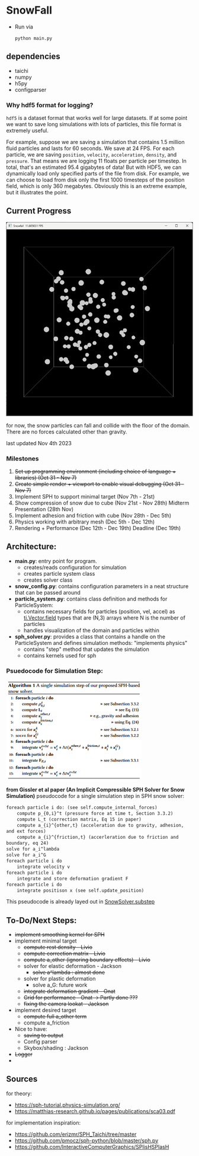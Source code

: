 # SnowFall
- Run via
    ```
    python main.py
    ```

## dependencies
- taichi
- numpy
- h5py
- configparser

### Why hdf5 format for logging?
`hdf5` is a dataset format that works well for large datasets. If at some point we want to save long simulations with lots of particles, this file format is extremely useful.

For example, suppose we are saving a simulation that contains 1.5 million fluid particles and lasts for 60 seconds. We save at 24 FPS. For each particle, we are saving `position`, `velocity`, `acceleration`, `density`, and `pressure`. That means we are logging 11 floats per particle per timestep. In total, that's an estimated 95.4 gigabytes of data! But with HDF5, we can dynamically load only specified parts of the file from disk. For example, we can choose to load from disk only the first 1000 timesteps of the position field, which is only 360 megabytes. Obviously this is an extreme example, but it illustrates the point.

## Current Progress

![Dev Log](images/nov_04_js.png)

for now, the snow particles can fall and collide with the floor of the domain. There are no forces calculated other than gravity.

last updated Nov 4th 2023

### Milestones
1. ~~Set up programming environment (including choice of language + libraries) (Oct 31 - Nov 7)~~
2. ~~Create simple render + viewport to enable visual debugging (Oct 31 - Nov 7)~~
3. Implement SPH to support minimal target (Nov 7th - 21st) 
4. Show compression of snow due to cube (Nov 21st - Nov 28th)
Midterm Presentation (28th Nov)
5. Implement adhesion and friction with cube (Nov 28th - Dec 5th)
6. Physics working with arbitrary mesh (Dec 5th - Dec 12th)
7. Rendering + Performance (Dec 12th - Dec 19th)
Deadline (Dec 19th)


## Architecture:
- **main.py**: entry point for program.
    - creates/reads configuration for simulation
    - creates particle system class
    - creates solver class
- **snow_config.py**: contains configuration parameters in a neat structure that can be passed around
- **particle_system.py**: contains class definition and methods for ParticleSystem:
    - contains necessary fields for particles (position, vel, accel) as [ti.Vector.field](https://docs.taichi-lang.org/docs/field#vector-fields) types that are (N,3) arrays where N is the number of particles
    - handles visualization of the domain and particles within
- **sph_solver.py**: provides a class that contains a handle on the ParticleSystem and defines simulation methods: "implements physics"
    - contains "step" method that updates the simulation
    - contains kernels used for sph

### Psuedocode for Simulation Step:
![algorithm_outline](images/algorithm_outline.png)

**from Gissler et al paper (An Implicit Compressible SPH Solver for Snow Simulation)**
pseudocode for a single simulation step in SPH snow solver:
```
foreach particle i do: (see self.compute_internal_forces)
    compute p_{0,i}^t (pressure force at time t, Section 3.3.2)
    compute L_t (correction matrix, Eq 15 in paper)
    compute a_{i}^{other,t} (acceleration due to gravity, adhesion, and ext forces)
    compute a_{i}^{friction,t} (accerleration due to friction and boundary, eq 24)
solve for a_i^lambda
solve for a_i^G
foreach particle i do
    integrate velocity v
foreach particle i do 
    integrate and store deformation gradient F
foreach particle i do
    integrate positison x (see self.update_position)
```
This pseudocode is already layed out in [SnowSolver.substep](sph_solver.py)
## To-Do/Next Steps:
- ~~implement smoothing kernel for SPH~~
- implement minimal target
    - ~~compute rest density - Livio~~
    - ~~compute correction matrix - Livio~~
    - ~~compute a_other (ignoring boundary effects) - Livio~~
    - solver for elastic deformation - Jackson
        - ~~solve a^lambda : almost done~~
    - solver for plastic deformation
        - solve a_G: future work
    - ~~integrate deformation gradient - Onat~~
    - ~~Grid for performance - Onat -> Partly done ???~~
    - ~~fixing the camera lookat - Jackson~~
- implement desired target
    - ~~compute full a_other term~~
    - compute a_friction
- Nice to have:
    - ~~saving to output~~
    - Config parser
    - Skybox/shading : Jackson
- ~~Logger~~
- 

## Sources
for theory:
- https://sph-tutorial.physics-simulation.org/
- https://matthias-research.github.io/pages/publications/sca03.pdf 


for implementation inspiration:
- https://github.com/erizmr/SPH_Taichi/tree/master
- https://github.com/pmocz/sph-python/blob/master/sph.py
- https://github.com/InteractiveComputerGraphics/SPlisHSPlasH
